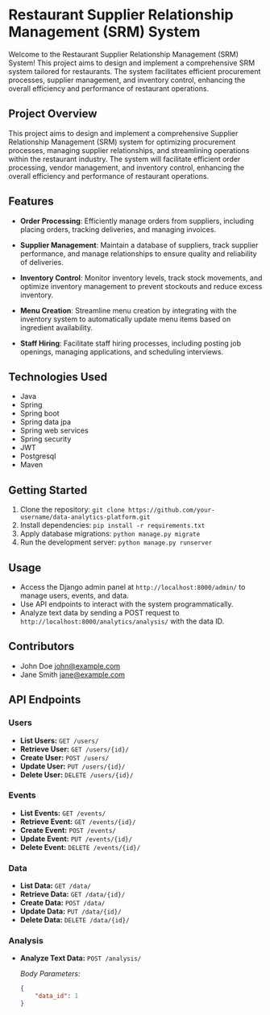 # Restaurant Supplier Relationship Management (SRM) System

Welcome to the Restaurant Supplier Relationship Management (SRM) System! This project aims to design and implement a comprehensive SRM system tailored for restaurants. The system facilitates efficient procurement processes, supplier management, and inventory control, enhancing the overall efficiency and performance of restaurant operations.

## Project Overview

This project aims to design and implement a comprehensive Supplier Relationship Management (SRM) system for optimizing procurement processes, managing supplier relationships, and streamlining operations within the restaurant industry. The system will facilitate efficient order processing, vendor management, and inventory control, enhancing the overall efficiency and performance of restaurant operations.

## Features

- **Order Processing**: Efficiently manage orders from suppliers, including placing orders, tracking deliveries, and managing invoices.
  
- **Supplier Management**: Maintain a database of suppliers, track supplier performance, and manage relationships to ensure quality and reliability of deliveries.
  
- **Inventory Control**: Monitor inventory levels, track stock movements, and optimize inventory management to prevent stockouts and reduce excess inventory.
  
- **Menu Creation**: Streamline menu creation by integrating with the inventory system to automatically update menu items based on ingredient availability.
  
- **Staff Hiring**: Facilitate staff hiring processes, including posting job openings, managing applications, and scheduling interviews.

## Technologies Used

- Java
- Spring
- Spring boot
- Spring data jpa
- Spring web services
- Spring security
- JWT
- Postgresql
- Maven

## Getting Started

1. Clone the repository: `git clone https://github.com/your-username/data-analytics-platform.git`
2. Install dependencies: `pip install -r requirements.txt`
3. Apply database migrations: `python manage.py migrate`
4. Run the development server: `python manage.py runserver`

## Usage

- Access the Django admin panel at `http://localhost:8000/admin/` to manage users, events, and data.
- Use API endpoints to interact with the system programmatically.
- Analyze text data by sending a POST request to `http://localhost:8000/analytics/analysis/` with the data ID.

## Contributors

- John Doe <john@example.com>
- Jane Smith <jane@example.com>

## API Endpoints

### Users

- **List Users:** `GET /users/`
- **Retrieve User:** `GET /users/{id}/`
- **Create User:** `POST /users/`
- **Update User:** `PUT /users/{id}/`
- **Delete User:** `DELETE /users/{id}/`

### Events

- **List Events:** `GET /events/`
- **Retrieve Event:** `GET /events/{id}/`
- **Create Event:** `POST /events/`
- **Update Event:** `PUT /events/{id}/`
- **Delete Event:** `DELETE /events/{id}/`

### Data

- **List Data:** `GET /data/`
- **Retrieve Data:** `GET /data/{id}/`
- **Create Data:** `POST /data/`
- **Update Data:** `PUT /data/{id}/`
- **Delete Data:** `DELETE /data/{id}/`

### Analysis

- **Analyze Text Data:** `POST /analysis/`

   *Body Parameters:*
   ```json
   {
       "data_id": 1
   }
